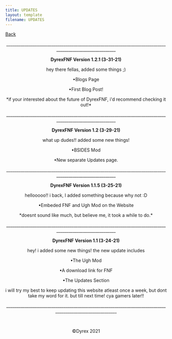 ```yaml
---
title: UPDATES
layout: template
filename: UPDATES
--- 
```

<p><a href="https://dyrexfnf.github.io/FNF/">Back</a></p>
<p style="text-align: center;">___________________________________________________________________________________________________________</p>
<p style="text-align: center;"><strong>DyrexFNF Version 1.2.1 (3-31-21)</strong></p>
<p style="text-align: center;">hey there fellas, added some things ;)</p>
<p style="text-align: center;">&bull;Blogs Page</p>
<p style="text-align: center;">&bull;First Blog Post!</p>
<p style="text-align: center;">*if your interested about the future of DyrexFNF, i'd recommend checking it out!*</p>
<p style="text-align: center;">___________________________________________________________________________________________________________</p>
<p style="text-align: center;"><strong>DyrexFNF Version 1.2 (3-29-21)</strong></p>
<p style="text-align: center;">what up dudes!! added some new things!</p>
<p style="text-align: center;">&bull;BSIDES Mod</p>
<p style="text-align: center;">&bull;New separate Updates page.</p>
<p style="text-align: center;">___________________________________________________________________________________________________________</p>
<p style="text-align: center;"><strong>DyrexFNF Version 1.1.5 (3-25-21)</strong></p>
<p style="text-align: center;">hellooooo!! i back, I added something because why not :D</p>
<p style="text-align: center;">&bull;Embeded FNF and Ugh Mod on the Website</p>
<p style="text-align: center;">*doesnt sound like much, but believe me, it took a while to do.*</p>
<p style="text-align: center;">___________________________________________________________________________________________________________</p>
<p style="text-align: center;"><strong>DyrexFNF Version 1.1 (3-24-21)</strong></p>
<p style="text-align: center;">hey! i added some new things! the new update includes</p>
<p style="text-align: center;">&bull;The Ugh Mod</p>
<p style="text-align: center;">&bull;A download link for FNF</p>
<p style="text-align: center;">&bull;The Updates Section</p>
<p style="text-align: center;">i will try my best to keep updating this website atleast once a week, but dont take my word for it. but till next time! cya gamers later!!</p>
<p style="text-align: center;">____________________________________________________________________________________________________________</p>
<p style="text-align: center;">&nbsp;</p>
<p style="text-align: center;">&copy;Dyrex 2021</p>
